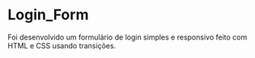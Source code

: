 # Login_Form
Foi desenvolvido um formulário de login simples e responsivo feito com HTML e CSS usando transições.
